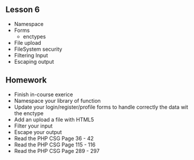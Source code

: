 ## Lesson 6
- Namespace
- Forms
    - enctypes
- File upload
- FileSystem security
- Filtering Input
- Escaping output

## Homework
- Finish in-course exerice
- Namespace your library of function
- Update your login/register/profile forms to handle correctly the data wit the enctype
- Add an upload a file with HTML5
- Filter your input
- Escape your output 
- Read the PHP CSG Page 36 - 42
- Read the PHP CSG Page 115 - 116
- Read the PHP CSG Page 289 - 297